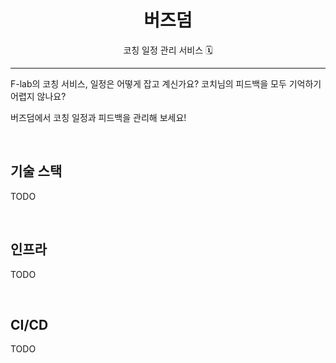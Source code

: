 <h1 align="middle">버즈덤</h1>
<p align="middle">️코칭 일정 관리 서비스 🗓</p>

---

F-lab의 코칭 서비스, 일정은 어떻게 잡고 계신가요? 코치님의 피드백을 모두 기억하기 어렵지 않나요?

버즈덤에서 코칭 일정과 피드백을 관리해 보세요!

<br>

## 기술 스택
TODO

<br>

## 인프라
TODO

<br>

## CI/CD
TODO






